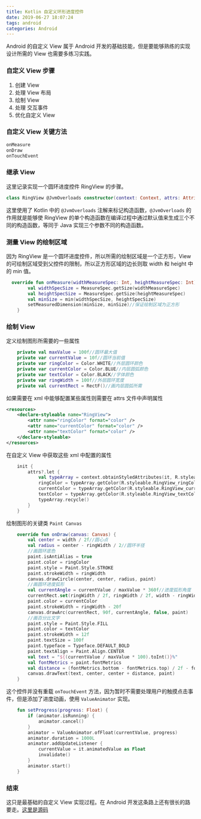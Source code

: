 ```yaml
---
title: Kotlin 自定义环形进度控件
date: 2019-06-27 18:07:24
tags: android
categories: Android
---
```


Android 的自定义 View 属于 Android 开发的基础技能，但是要能够熟练的实现设计所需的 View 也需要多练习实践。

### 自定义 View 步骤

1. 创建 View
2. 处理 View 布局
3. 绘制 View
4. 处理 交互事件
5. 优化自定义 View

### 自定义 View 关键方法

```kotlin
onMeasure
onDraw
onTouchEvent
```

### 继承 View

这里记录实现一个圆环进度控件 RingView 的步骤。

```kotlin
class RingView @JvmOverloads constructor(context: Context, attrs: AttributeSet? = null, defStyleAttr: Int = 0) :View(context, attrs, defStyleAttr)
```

这里使用了 Kotlin 中的 `@JvmOverloads` 注解来标记构造函数，`@JvmOverloads` 的作用就是能够使 RingView 的单个构造函数在编译过程中通过默认值来生成三个不同的构造函数，等同于 Java 实现三个参数不同的构造函数。

### 测量 View 的绘制区域

因为 RingView 是一个圆环进度控件，所以所需的绘制区域是一个正方形，View 的可绘制区域受到父控件的限制，所以正方形区域的边长则取 width 和 height 中的 min 值。

```kotlin
  override fun onMeasure(widthMeasureSpec: Int, heightMeasureSpec: Int) {
        val widthSpecSize = MeasureSpec.getSize(widthMeasureSpec)
        val heightSpecSize = MeasureSpec.getSize(heightMeasureSpec)
        val minSize = min(widthSpecSize, heightSpecSize)
        setMeasuredDimension(minSize, minSize)//保证绘制区域为正方形
    }
```

### 绘制 View

定义绘制图形所需要的一些属性

```kotlin
    private val maxValue = 100f//圆环最大值
    private var currentValue = 10f//圆环当前值
    private var ringColor = Color.WHITE//外层圆环颜色
    private var currentColor = Color.BLUE//内层圆弧颜色
    private var textColor = Color.BLACK//字体颜色
    private var ringWidth = 100f//外层圆环宽度
    private val currentRect = RectF()//画内层圆弧所需
```

如果需要在 xml 中能够配置某些属性则需要在 attrs 文件中声明属性

```xml
<resources>
    <declare-styleable name="RingView">
        <attr name="ringColor" format="color" />
        <attr name="currentColor" format="color" />
        <attr name="textColor" format="color" />
    </declare-styleable>
</resources>
```

在自定义 View 中获取这些 xml 中配置的属性

```kotlin
    init {
        attrs?.let {
            val typeArray = context.obtainStyledAttributes(it, R.styleable.RingView)
            ringColor = typeArray.getColor(R.styleable.RingView_ringColor, Color.WHITE)
            currentColor = typeArray.getColor(R.styleable.RingView_currentColor, Color.BLUE)
            textColor = typeArray.getColor(R.styleable.RingView_textColor, Color.BLACK)
            typeArray.recycle()
        }
    }
```

绘制图形的关键类 `Paint Canvas`

```kotlin
    override fun onDraw(canvas: Canvas) {
        val center = width / 2f//圆心点
        val radius = center - ringWidth / 2//圆环半径
        //画圆环底色
        paint.isAntiAlias = true
        paint.color = ringColor
        paint.style = Paint.Style.STROKE
        paint.strokeWidth = ringWidth
        canvas.drawCircle(center, center, radius, paint)
        //画圆环进度弧形
        val currentAngle = currentValue / maxValue * 360f//进度弧形角度
        currentRect.set(ringWidth / 2f, ringWidth / 2f, width - ringWidth / 2f, width - ringWidth / 2f)
        paint.color = currentColor
        paint.strokeWidth = ringWidth - 20f
        canvas.drawArc(currentRect, 90f, currentAngle, false, paint)
        //画百分比文字
        paint.style = Paint.Style.FILL
        paint.color = textColor
        paint.strokeWidth = 12f
        paint.textSize = 100f
        paint.typeface = Typeface.DEFAULT_BOLD
        paint.textAlign = Paint.Align.CENTER
        val text = "${(currentValue / maxValue * 100).toInt()}%"
        val fontMetrics = paint.fontMetrics
        val distance = (fontMetrics.bottom - fontMetrics.top) / 2f - fontMetrics.bottom
        canvas.drawText(text, center, center + distance, paint)
    }
```

这个控件并没有重载 `onTouchEvent` 方法，因为暂时不需要处理用户的触摸点击事件，但是添加了进度动画，使用 `ValueAnimator` 实现。

```kotlin
    fun setProgress(progress: Float) {
        if (animator.isRunning) {
            animator.cancel()
        }
        animator = ValueAnimator.ofFloat(currentValue, progress)
        animator.duration = 1000L
        animator.addUpdateListener {
            currentValue = it.animatedValue as Float
            invalidate()
        }
        animator.start()
    }
```

### 结束

这只是最基础的自定义 View 实现过程。在 Android 开发这条路上还有很长的路要走。[这里是源码](https://github.com/hotsx/hotsx-tools/blob/master/ringview/src/main/java/com/hotsx/ringview/RingView.kt)
